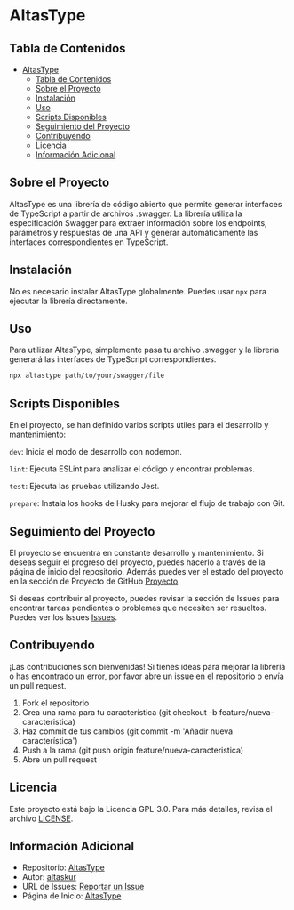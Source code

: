 # AltasType

## Tabla de Contenidos

- [AltasType](#altastype)
  - [Tabla de Contenidos](#tabla-de-contenidos)
  - [Sobre el Proyecto](#sobre-el-proyecto)
  - [Instalación](#instalación)
  - [Uso](#uso)
  - [Scripts Disponibles](#scripts-disponibles)
  - [Seguimiento del Proyecto](#seguimiento-del-proyecto)
  - [Contribuyendo](#contribuyendo)
  - [Licencia](#licencia)
  - [Información Adicional](#información-adicional)

## Sobre el Proyecto

AltasType es una librería de código abierto que permite generar interfaces de TypeScript a partir de archivos .swagger. La librería utiliza la especificación Swagger para extraer información sobre los endpoints, parámetros y respuestas de una API y generar automáticamente las interfaces correspondientes en TypeScript.

## Instalación

No es necesario instalar AltasType globalmente. Puedes usar `npx` para ejecutar la librería directamente.

## Uso

Para utilizar AltasType, simplemente pasa tu archivo .swagger y la librería generará las interfaces de TypeScript correspondientes.

```bash
npx altastype path/to/your/swagger/file
```

## Scripts Disponibles

En el proyecto, se han definido varios scripts útiles para el desarrollo y mantenimiento:

`dev`: Inicia el modo de desarrollo con nodemon.

`lint`: Ejecuta ESLint para analizar el código y encontrar problemas.

`test`: Ejecuta las pruebas utilizando Jest.

`prepare`: Instala los hooks de Husky para mejorar el flujo de trabajo con Git.

## Seguimiento del Proyecto

El proyecto se encuentra en constante desarrollo y mantenimiento. Si deseas seguir el progreso del proyecto, puedes hacerlo a través de la página de inicio del repositorio. Además puedes ver el estado del proyecto en la sección de Proyecto de GitHub [Proyecto](https://github.com/users/altaskur/projects/7).

Si deseas contribuir al proyecto, puedes revisar la sección de Issues para encontrar tareas pendientes o problemas que necesiten ser resueltos. Puedes ver los Issues [Issues](https://github.com/altaskur/AltasType/issues).

## Contribuyendo

¡Las contribuciones son bienvenidas!
Si tienes ideas para mejorar la librería o has encontrado un error, por favor abre un issue en el repositorio o envía un pull request.

1. Fork el repositorio
1. Crea una rama para tu característica (git checkout -b feature/nueva-caracteristica)
1. Haz commit de tus cambios (git commit -m 'Añadir nueva característica')
1. Push a la rama (git push origin feature/nueva-caracteristica)
1. Abre un pull request

## Licencia

Este proyecto está bajo la Licencia GPL-3.0. Para más detalles, revisa el archivo [LICENSE](LICENSE).

## Información Adicional

- Repositorio: [AltasType](https://github.com/altaskur/AltasType)
- Autor: [altaskur](https://github.com/altaskur)
- URL de Issues: [Reportar un Issue](https://github.com/altaskur/AltasType/issues)
- Página de Inicio: [AltasType](https://github.com/altaskur/AltasType)
